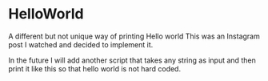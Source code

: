 # HelloWorld
A different but not unique way of printing Hello world
This was an Instagram post I watched and decided to implement it.

In the future I will add another script that takes any string as input and then print it like this so that hello world is not hard coded.
